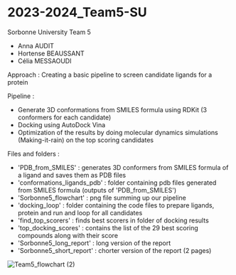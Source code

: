 # 2023-2024_Team5-SU
Sorbonne University Team 5 

- Anna AUDIT
- Hortense BEAUSSANT
- Célia MESSAOUDI

Approach : 
Creating a basic pipeline to screen candidate ligands for a protein 

Pipeline :
- Generate 3D conformations from SMILES formula using RDKit (3 conformers for each candidate)
- Docking using AutoDock Vina
- Optimization of the results by doing molecular dynamics simulations (Making-it-rain) on the top scoring candidates

Files and folders :
- 'PDB_from_SMILES' : generates 3D conformers from SMILES formula of a ligand and saves them as PDB files
- 'conformations_ligands_pdb' : folder containing pdb files generated from SMILES formula (outputs of 'PDB_from_SMILES')
- 'Sorbonne5_flowchart' : png file summing up our pipeline
- 'docking_loop' : folder containing the code files to prepare ligands, protein and run and loop for all candidates
- 'find_top_scorers' : finds best scorers in folder of docking results
- 'top_docking_scores' : contains the list of the 29 best scoring compounds along with their score
- 'Sorbonne5_long_report' : long version of the report
- 'Sorbonne5_short_report' : chorter version of the report (2 pages)

![Team5_flowchart (2)](https://github.com/cu-bioinformatics/meet-eu-2023-projects/assets/148443412/a4ed48b7-4925-4b36-969e-0783498d00bf)

